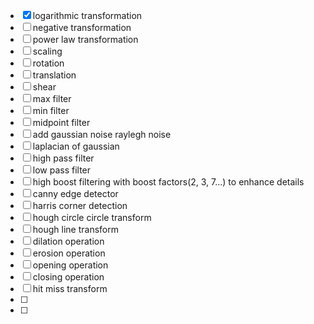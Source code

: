- [x] logarithmic transformation
- [ ] negative transformation
- [ ] power law transformation
- [ ] scaling
- [ ] rotation
- [ ] translation
- [ ] shear
- [ ] max filter
- [ ] min filter
- [ ] midpoint filter
- [ ]  add gaussian noise raylegh noise
- [ ]  laplacian of gaussian
- [ ]  high pass filter
- [ ]  low pass filter
- [ ]  high boost filtering with boost factors(2, 3, 7...) to enhance details
- [ ]  canny edge detector
- [ ] harris corner detection
- [ ] hough circle circle transform
- [ ] hough line transform
- [ ] dilation operation
- [ ] erosion operation
- [ ] opening operation
- [ ] closing operation
- [ ] hit miss transform
- [ ] 
- [ ] 